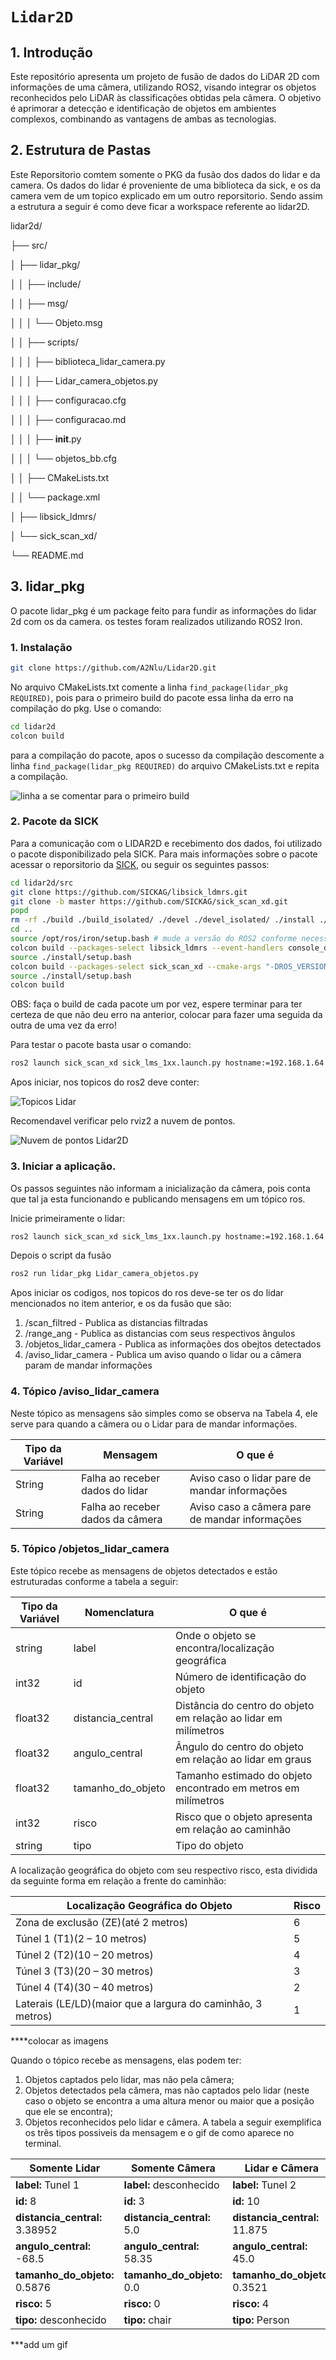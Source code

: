# `Lidar2D`

## 1. Introdução

Este repositório apresenta um projeto de fusão de dados do LiDAR 2D com informações de uma câmera, utilizando ROS2, visando integrar os objetos reconhecidos pelo LiDAR às classificações obtidas pela câmera. O objetivo é aprimorar a detecção e identificação de objetos em ambientes complexos, combinando as vantagens de ambas as tecnologias.

## 2. Estrutura de Pastas
Este Reporsitorio comtem somente o PKG da fusão dos dados do lidar e da camera. Os dados do lidar é proveniente de uma biblioteca da sick, e os da camera vem de um topico explicado em um outro reporsitorio. 
Sendo assim a estrutura a seguir é como deve ficar a workspace referente ao lidar2D.

lidar2d/

├── src/

│     ├── lidar_pkg/

│     │     ├── include/

│     │     ├── msg/

│     │     │     └── Objeto.msg

│     │     ├── scripts/

│     │     │     ├── biblioteca_lidar_camera.py

│     │     │     ├── Lidar_camera_objetos.py

│     │     │     ├── configuracao.cfg

│     │     │     ├── configuracao.md

│     │     │     ├── __init__.py

│     │     │     └── objetos_bb.cfg

│     │     ├── CMakeLists.txt

│     │     └── package.xml

│     ├── libsick_ldmrs/

│     └── sick_scan_xd/

└── README.md

## 3. lidar_pkg
  O pacote lidar_pkg é um package feito para fundir as informações do lidar 2d com os da camera. os testes foram realizados utilizando ROS2 Iron.
  ### 1. Instalação 
  ```bash
  git clone https://github.com/A2Nlu/Lidar2D.git
  ```
  No arquivo CMakeLists.txt comente a linha `find_package(lidar_pkg REQUIRED)`,   pois para o primeiro build do pacote essa linha da erro na compilação do pkg. Use o comando:
    
  ```bash
  cd lidar2d
  colcon build
  ```
  para a compilação do pacote, apos o sucesso da compilação descomente a linha `find_package(lidar_pkg REQUIRED)` do arquivo CMakeLists.txt e repita a compilação.

  ![linha a se comentar para o primeiro build](imagens/comentario.jpg)

  ### 2. Pacote da SICK
  Para a comunicação com o LIDAR2D e recebimento dos dados, foi utilizado o pacote disponibilizado pela SICK. Para mais informações sobre o pacote acessar o reporsitorio da [SICK](https://github.com/SICKAG/sick_scan_xd?tab=readme-ov-file), ou seguir os seguintes passos:

  ```bash
  cd lidar2d/src
  git clone https://github.com/SICKAG/libsick_ldmrs.git
  git clone -b master https://github.com/SICKAG/sick_scan_xd.git
  popd
  rm -rf ./build ./build_isolated/ ./devel ./devel_isolated/ ./install ./install_isolated/ ./log/
  cd ..
  source /opt/ros/iron/setup.bash # mude a versão do ROS2 conforme necessário
  colcon build --packages-select libsick_ldmrs --event-handlers console_direct+
  source ./install/setup.bash
  colcon build --packages-select sick_scan_xd --cmake-args "-DROS_VERSION=2" --event-handlers console_direct+
  source ./install/setup.bash
  colcon build
  ```
  OBS: faça o build de cada pacote um por vez, espere terminar para ter certeza de que não deu erro na anterior, colocar para fazer uma seguida da outra de uma vez da erro!
  
  Para testar o pacote basta usar o comando: 
  ```bash
  ros2 launch sick_scan_xd sick_lms_1xx.launch.py hostname:=192.168.1.64 
  ```
  Apos iniciar, nos topicos do ros2 deve conter:
  
  ![Topicos Lidar](imagens/topicosLidar.jpg)
  
  Recomendavel verificar pelo rviz2 a nuvem de pontos.
  
  ![Nuvem de pontos Lidar2D](videos/rviz.gif)

  ### 3. Iniciar a aplicação.
  Os passos seguintes não informam a inicialização da câmera, pois conta que tal ja esta funcionando e publicando mensagens em um tópico ros.
  
  Inicie primeiramente o lidar:
  ```bash
  ros2 launch sick_scan_xd sick_lms_1xx.launch.py hostname:=192.168.1.64 
  ```
  Depois o script da fusão
  ```bash
  ros2 run lidar_pkg Lidar_camera_objetos.py
  ```
  Apos iniciar os codigos, nos topicos do ros deve-se ter os do lidar mencionados no item anterior, e os da fusão que são:
  1. /scan_filtred - Publica as distancias filtradas 
  2. /range_ang - Publica as distancias com seus respectivos ângulos 
  3. /objetos_lidar_camera - Publica as informações dos obejtos detectados
  4. /aviso_lidar_camera - Publica um aviso quando o lidar ou a câmera param de mandar informações

  ### 4. Tópico /aviso_lidar_camera
  Neste tópico as mensagens são simples como se observa na Tabela 4, ele serve para quando a câmera ou o Lidar para de mandar informações.

  | Tipo da Variável | Mensagem                              | O que é                                          |
  |------------------|---------------------------------------|--------------------------------------------------|
  | String           | Falha ao receber dados do lidar       | Aviso caso o lidar pare de mandar informações    |
  | String           | Falha ao receber dados da câmera      | Aviso caso a câmera pare de mandar informações   |

  ### 5. Tópico /objetos_lidar_camera
  Este tópico recebe as mensagens de objetos detectados e estão estruturadas conforme a tabela a seguir:
  
  | Tipo da Variável | Nomenclatura         | O que é                                                          |
  |------------------|----------------------|------------------------------------------------------------------|
  | string           | label                | Onde o objeto se encontra/localização geográfica                 |
  | int32            | id                   | Número de identificação do objeto                                |
  | float32          | distancia_central    | Distância do centro do objeto em relação ao lidar em milímetros  |
  | float32          | angulo_central       | Ângulo do centro do objeto em relação ao lidar em graus          |
  | float32          | tamanho_do_objeto    | Tamanho estimado do objeto encontrado em metros em milímetros    |
  | int32            | risco                | Risco que o objeto apresenta em relação ao caminhão              |
  | string           | tipo                 | Tipo do objeto                                                   |

  A localização geográfica do objeto com seu respectivo risco, esta dividida da seguinte forma em relação a frente do caminhão:

  | Localização Geográfica do Objeto                             | Risco |
  |--------------------------------------------------------------|-------|
  | Zona de exclusão (ZE)(até 2 metros)                          | 6     |
  | Túnel 1 (T1)(2 – 10 metros)                                  | 5     |
  | Túnel 2 (T2)(10 – 20 metros)                                 | 4     |
  | Túnel 3 (T3)(20 – 30 metros)                                 | 3     |
  | Túnel 4 (T4)(30 – 40 metros)                                 | 2     |
  | Laterais (LE/LD)(maior que a largura do caminhão, 3 metros)  | 1     |

  ****colocar as imagens

  Quando o tópico recebe as mensagens, elas podem ter: 
  1. Objetos captados pelo lidar, mas não pela câmera;
  2. Objetos detectados pela câmera, mas não captados pelo lidar (neste caso o objeto se encontra a uma altura menor ou maior que a posição que ele se encontra);
  3. Objetos reconhecidos pelo lidar e câmera.
  A tabela a seguir exemplifica os três tipos possiveis da mensagem e o gif de como aparece no terminal. 
  
  | Somente Lidar                   | Somente Câmera              | Lidar e Câmera                |
  |---------------------------------|-----------------------------|-------------------------------|
  | **label:** Tunel 1              | **label:** desconhecido     | **label:** Tunel 2            |
  | **id:** 8                       | **id:** 3                   | **id:** 10                    |
  | **distancia_central:** 3.38952  | **distancia_central:** 5.0  | **distancia_central:** 11.875 |
  | **angulo_central:** -68.5       | **angulo_central:** 58.35   | **angulo_central:** 45.0      |
  | **tamanho_do_objeto:** 0.5876   | **tamanho_do_objeto:** 0.0  | **tamanho_do_objeto:** 0.3521 |
  | **risco:** 5                    | **risco:** 0                | **risco:** 4                  |
  | **tipo:** desconhecido          | **tipo:** chair             | **tipo:** Person              |

  ***add um gif
